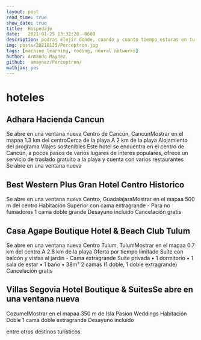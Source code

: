 ```yaml
---
layout: post
read_time: true
show_date: true
title:  Hospedaje
date:   2021-01-25 13:32:20 -0600
description: podras elejir donde, cuando y cuanto tiempo estaras en tu elecccion vacacional  
img: posts/20210125/Perceptron.jpg 
tags: [machine learning, coding, neural networks]
author: Armando Maynez
github:  amaynez/Perceptron/
mathjax: yes
---
```

# hoteles
## Adhara Hacienda Cancun  
Se abre en una ventana nueva
Centro de Cancún, CancúnMostrar en el mapaa 1.3 km del centroCerca de la playa
A 2 km de la playa
Alojamiento del programa Viajes sostenibles
Este hotel se encuentra en el centro de Cancún, a pocos pasos de varios lugares de interés populares, ofrece un servicio de traslado gratuito a la playa y cuenta con varios restaurantes   
Se abre en una ventana nueva
## Best Western Plus Gran Hotel Centro Historico   
Se abre en una ventana nueva
Centro, GuadalajaraMostrar en el mapaa 500 m del centro
Habitación Superior con cama extragrande - Para no fumadores
1 cama doble grande
Desayuno incluido
Cancelación gratis  
## Casa Agape Boutique Hotel & Beach Club Tulum   
Se abre en una ventana nueva
Centro Tulum, TulumMostrar en el mapaa 0.7 km del centro
A 2.8 km de la playa
Oferta por tiempo limitado
Suite con balcón y vistas al jardín - Cama extragrande
Suite privada • 1 dormitorio • 1 sala de estar • 1 baño • 38m²
2 camas (1 doble, 1 doble extragrande)
Cancelación gratis  
## Villas Segovia Hotel Boutique & SuitesSe abre en una ventana nueva
CozumelMostrar en el mapaa 350 m de Isla Pasion Weddings
Habitación Doble
1 cama doble extragrande
Desayuno incluido   
   
 entre otros destinos turisticos.   
 

